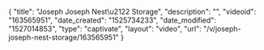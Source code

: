 {
    "title": "Joseph Joseph Nest\u2122  Storage",
    "description": "",
    "videoid": "163565951",
    "date_created": "1525734233",
    "date_modified": "1527014853",
    "type": "captivate",
    "layout": "video",
    "url": "\/v\/joseph-joseph-nest-storage\/163565951"
}